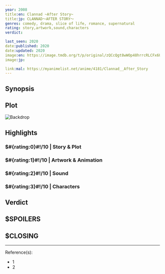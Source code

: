 ```yaml
---
year: 2008
title:en: Clannad ~After Story~
title:jp: CLANNAD〜AFTER STORY〜
genres: comedy, drama, slice of life, romance, supernatural
rating: story,artwork,sound,characters
verdict:

last_seen: 2020
date:published: 2020
date:updated: 2020
image:en: https://image.tmdb.org/t/p/original/zQCcQgt8wWOp48hrrcRLCFx6UKn.jpg
image:jp:

link:mal: https://myanimelist.net/anime/4181/Clannad__After_Story
---
```


## Synopsis

## Plot

![Backdrop]()

## Highlights

### $#{rating:0}#!/10 | Story & Plot

### $#{rating:1}#!/10 | Artwork & Animation

### $#{rating:2}#!/10 | Sound

### $#{rating:3}#!/10 | Characters

## Verdict

## $SPOILERS

## $CLOSING

---
Reference(s):

- 1
- 2
